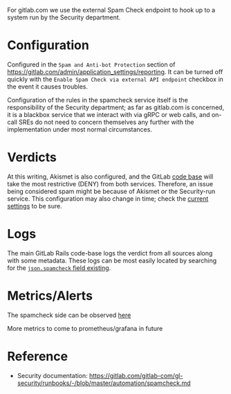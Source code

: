 For gitlab.com we use the external Spam Check endpoint to hook up to a system run by the Security department.

# Configuration

Configured in the `Spam and Anti-bot Protection` section of <https://gitlab.com/admin/application_settings/reporting>.  It can be turned off quickly with the `Enable Spam Check via external API endpoint` checkbox in the event it causes troubles.

Configuration of the rules in the spamcheck service itself is the responsibility of the Security department; as far as gitlab.com is concerned, it is a blackbox service that we interact with via gRPC or web calls, and on-call SREs do not need to concern themselves any further with the implementation under most normal circumstances.

# Verdicts

At this writing, Akismet is also configured, and the GitLab [code base](https://gitlab.com/gitlab-org/gitlab/-/blob/master/app/services/spam/spam_verdict_service.rb#L26) will take the most restrictive (DENY) from both services.  Therefore, an issue being considered spam might be because of Akismet *or* the Security-run service.  This configuration may also change in time; check the [current settings](https://gitlab.com/gitlab-com/gl-security/runbooks/-/blob/master/automation/spamcheck.md) to be sure.

# Logs

The main GitLab Rails code-base logs the verdict from all sources along with some metadata.  These logs can be most easily located by searching for the [`json.spamcheck` field existing](https://log.gprd.gitlab.net/goto/32d7d91299b21f8ceba48503c51d3c2c).

# Metrics/Alerts

The spamcheck side can be observed [here](https://console.cloud.google.com/monitoring/metrics-explorer?pageState=%7B%22xyChart%22:%7B%22dataSets%22:%5B%7B%22timeSeriesFilter%22:%7B%22filter%22:%22metric.type%3D%5C%22logging.googleapis.com%2Fuser%2Fspamcheck%2Fverdicts%5C%22%20resource.type%3D%5C%22k8s_container%5C%22%22,%22minAlignmentPeriod%22:%2260s%22,%22aggregations%22:%5B%7B%22perSeriesAligner%22:%22ALIGN_SUM%22,%22crossSeriesReducer%22:%22REDUCE_SUM%22,%22groupByFields%22:%5B%22metric.label.%5C%22verdict%5C%22%22%5D%7D,%7B%22crossSeriesReducer%22:%22REDUCE_NONE%22%7D%5D%7D,%22targetAxis%22:%22Y1%22,%22plotType%22:%22LINE%22%7D%5D,%22options%22:%7B%22mode%22:%22COLOR%22%7D,%22constantLines%22:%5B%5D,%22timeshiftDuration%22:%220s%22,%22y1Axis%22:%7B%22label%22:%22y1Axis%22,%22scale%22:%22LINEAR%22%7D%7D,%22isAutoRefresh%22:true,%22timeSelection%22:%7B%22timeRange%22:%221h%22%7D%7D&project=glsec-spamcheck-live)

More metrics to come to prometheus/grafana in future

# Reference

* Security documentation: <https://gitlab.com/gitlab-com/gl-security/runbooks/-/blob/master/automation/spamcheck.md>
